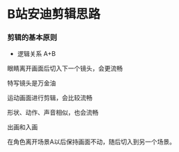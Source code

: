 # B站安迪剪辑思路


### 剪辑的基本原则

- 逻辑关系
A+B

眼睛离开画面后切入下一个镜头，会更流畅

特写镜头是万金油

运动画面进行剪辑，会比较流畅

形状、动作、声音相似，也会流畅


出画和入画

在角色离开场景A以后保持画面不动，随后切入到另一个场景。